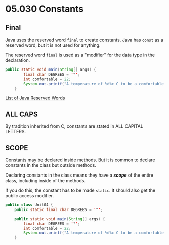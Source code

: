 # 05.030 Constants

## Final

Java uses the reserved word `final` to create constants.  Java has `const` as a reserved word, but it is not used for anything.

The reserved word `final` is used as a "modifier" for the data type in the declaration.

```java
public static void main(String[] args) {
        final char DEGREES = '°';
        int comfortable = 22;
        System.out.printf("A temperature of %d%c C to be a comfortable temperature.\n", comfortable, DEGREES);
    }
```

[List of Java Reserved Words](https://www.w3schools.com/java/java_ref_keywords.asp)

## ALL CAPS

By tradition inherited from C, constants are stated in ALL CAPITAL LETTERS.

## SCOPE

Constants may be declared inside methods.  But it is common to declare constants in the class but outside methods.

Declaring constants in the class means they have a ***scope*** of the entire class, including inside of the methods.

If you do this, the constant has to be made `static`.  It should also get the public access modifier.

```java
public class Unit04 {
    public static final char DEGREES = '°';

    public static void main(String[] args) {
        final char DEGREES = '°';
        int comfortable = 22;
        System.out.printf("A temperature of %d%c C to be a comfortable temperature.\n", comfortable, DEGREES);
    }
```